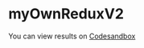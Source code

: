 ﻿# myOwnReduxV2

You can view results on [Codesandbox](https://codesandbox.io/s/github/Juanjo4U/myOwnReduxV2?file=/JS/myOwnModules/redux/createStore/index.js)
